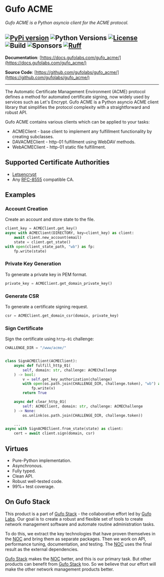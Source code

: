 # Gufo ACME

*Gufo ACME is a Python asyncio client for the ACME protocol.*

[![PyPi version](https://img.shields.io/pypi/v/gufo_acme.svg)](https://pypi.python.org/pypi/gufo_loader/)
![Python Versions](https://img.shields.io/pypi/pyversions/gufo_acme)
[![License](https://img.shields.io/badge/License-BSD_3--Clause-blue.svg)](https://opensource.org/licenses/BSD-3-Clause)
![Build](https://img.shields.io/github/actions/workflow/status/gufolabs/gufo_acme/py-tests.yml?branch=master)
![Sponsors](https://img.shields.io/github/sponsors/gufolabs)
[![Ruff](https://img.shields.io/endpoint?url=https://raw.githubusercontent.com/charliermarsh/ruff/main/assets/badge/v0.json)](https://github.com/charliermarsh/ruff)
---

**Documentation**: [https://docs.gufolabs.com/gufo_acme/](https://docs.gufolabs.com/gufo_acme/)

**Source Code**: [https://github.com/gufolabs/gufo_acme/](https://github.com/gufolabs/gufo_acme/)

---

The Automatic Certificate Management Environment (ACME) protocol defines a method
for automated certificate signing, now widely used by services
such as Let's Encrypt. Gufo ACME is a Python asyncio ACME client library that
simplifies the protocol complexity with a straightforward and robust API.

Gufo ACME contains various clients which can be applied to your tasks:

* ACMEClient - base client to implement any fulfillment functionality
    by creating subclasses.
* DAVACMEClient - http-01 fulfillment using WebDAV methods.    
* WebACMEClient - http-01 static file fulfillment.

## Supported Certificate Authorities

* [Letsencrypt](https://letsencrypt.org)
* Any [RFC-8555](https://tools.ietf.org/html/rfc8555) compatible CA.

## Examples

### Account Creation

Create an account and store state to the file.
``` python
client_key = ACMEClient.get_key()
async with ACMEClient(DIRECTORY, key=client_key) as client:
    await client.new_account(email)
    state = client.get_state()
with open(client_state_path, "wb") as fp:
    fp.write(state)
```

### Private Key Generation

To generate a private key in PEM format.
``` python
private_key = ACMEClient.get_domain_private_key()
```

### Generate CSR

To generate a certificate signing request.
``` python
csr = ACMEClient.get_domain_csr(domain, private_key)
```

### Sign Certificate

Sign the certificate using `http-01` challenge:

``` python
CHALLENGE_DIR = "/www/acme/"


class SignACMEClient(ACMEClient):
    async def fulfill_http_01(
        self, domain: str, challenge: ACMEChallenge
    ) -> bool:
        v = self.get_key_authorization(challenge)
        with open(os.path.join(CHALLENGE_DIR, challenge.token), "wb") as fp:
            fp.write(v)
        return True

    async def clear_http_01(
        self: ACMEClient, domain: str, challenge: ACMEChallenge
    ) -> None:
        os.unlink(os.path.join(CHALLENGE_DIR, challenge.token))

    ...
async with SignACMEClient.from_state(state) as client:
    cert = await client.sign(domain, csr)
```

## Virtues

* Pure-Python implementation.
* Asynchronous.
* Fully typed.
* Clean API.
* Robust well-tested code.
* 99%+ test coverage.

## On Gufo Stack

This product is a part of [Gufo Stack][Gufo Stack] - the collaborative effort 
led by [Gufo Labs][Gufo Labs]. Our goal is to create a robust and flexible 
set of tools to create network management software and automate 
routine administration tasks.

To do this, we extract the key technologies that have proven themselves 
in the [NOC][NOC] and bring them as separate packages. Then we work on API,
performance tuning, documentation, and testing. The [NOC][NOC] uses the final result
as the external dependencies.

[Gufo Stack][Gufo Stack] makes the [NOC][NOC] better, and this is our primary task. But other products
can benefit from [Gufo Stack][Gufo Stack] too. So we believe that our effort will make 
the other network management products better.

[Gufo Labs]: https://gufolabs.com/
[Gufo Stack]: https://gufolabs.com/products/gufo-stack/
[NOC]: https://getnoc.com/